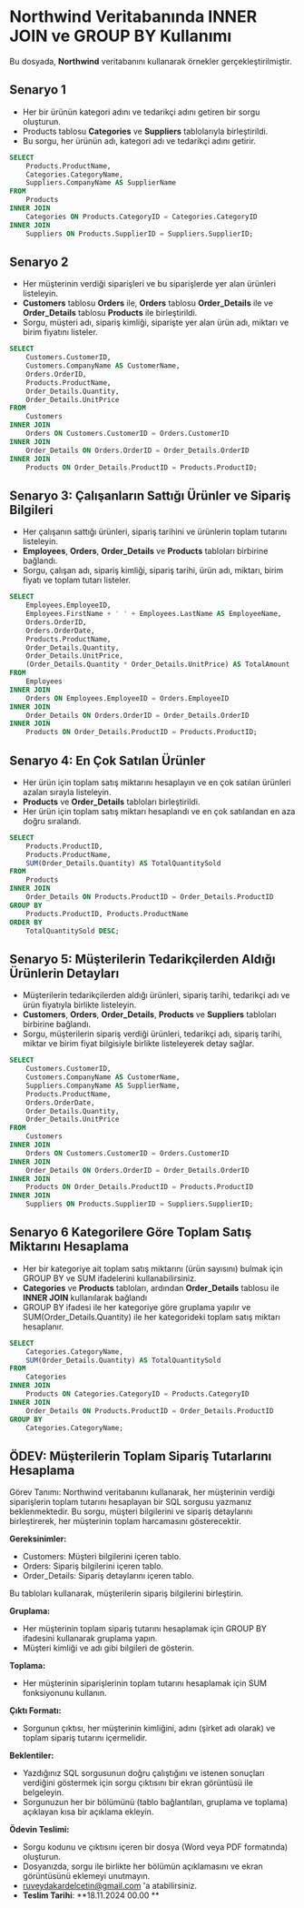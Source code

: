 # Northwind Veritabanında INNER JOIN ve GROUP BY Kullanımı

Bu dosyada, **Northwind** veritabanını kullanarak örnekler gerçekleştirilmiştir.


## Senaryo 1 

* Her bir ürünün kategori adını ve tedarikçi adını getiren bir sorgu oluşturun.
* Products tablosu **Categories** ve **Suppliers** tablolarıyla birleştirildi.
* Bu sorgu, her ürünün adı, kategori adı ve tedarikçi adını getirir.

```sql
SELECT 
    Products.ProductName,
    Categories.CategoryName,
    Suppliers.CompanyName AS SupplierName
FROM 
    Products
INNER JOIN 
    Categories ON Products.CategoryID = Categories.CategoryID
INNER JOIN 
    Suppliers ON Products.SupplierID = Suppliers.SupplierID;


```

## Senaryo 2

* Her müşterinin verdiği siparişleri ve bu siparişlerde yer alan ürünleri listeleyin.
* **Customers** tablosu **Orders** ile, **Orders** tablosu **Order_Details** ile ve **Order_Details** tablosu **Products** ile birleştirildi.
* Sorgu, müşteri adı, sipariş kimliği, siparişte yer alan ürün adı, miktarı ve birim fiyatını listeler.

```sql
SELECT 
    Customers.CustomerID,
    Customers.CompanyName AS CustomerName,
    Orders.OrderID,
    Products.ProductName,
    Order_Details.Quantity,
    Order_Details.UnitPrice
FROM 
    Customers
INNER JOIN 
    Orders ON Customers.CustomerID = Orders.CustomerID
INNER JOIN 
    Order_Details ON Orders.OrderID = Order_Details.OrderID
INNER JOIN 
    Products ON Order_Details.ProductID = Products.ProductID;

```

## Senaryo 3: Çalışanların Sattığı Ürünler ve Sipariş Bilgileri

* Her çalışanın sattığı ürünleri, sipariş tarihini ve ürünlerin toplam tutarını listeleyin.
* **Employees**, **Orders**, **Order_Details** ve **Products** tabloları birbirine bağlandı.
* Sorgu, çalışan adı, sipariş kimliği, sipariş tarihi, ürün adı, miktarı, birim fiyatı ve toplam tutarı listeler.



```sql
SELECT 
    Employees.EmployeeID,
    Employees.FirstName + ' ' + Employees.LastName AS EmployeeName,
    Orders.OrderID,
    Orders.OrderDate,
    Products.ProductName,
    Order_Details.Quantity,
    Order_Details.UnitPrice,
    (Order_Details.Quantity * Order_Details.UnitPrice) AS TotalAmount
FROM 
    Employees
INNER JOIN 
    Orders ON Employees.EmployeeID = Orders.EmployeeID
INNER JOIN 
    Order_Details ON Orders.OrderID = Order_Details.OrderID
INNER JOIN 
    Products ON Order_Details.ProductID = Products.ProductID;

```

## Senaryo 4: En Çok Satılan Ürünler

* Her ürün için toplam satış miktarını hesaplayın ve en çok satılan ürünleri azalan sırayla listeleyin.
* **Products** ve **Order_Details** tabloları birleştirildi.
* Her ürün için toplam satış miktarı hesaplandı ve en çok satılandan en aza doğru sıralandı.


```sql
SELECT 
    Products.ProductID,
    Products.ProductName,
    SUM(Order_Details.Quantity) AS TotalQuantitySold
FROM 
    Products
INNER JOIN 
    Order_Details ON Products.ProductID = Order_Details.ProductID
GROUP BY 
    Products.ProductID, Products.ProductName
ORDER BY 
    TotalQuantitySold DESC;
```

## Senaryo 5: Müşterilerin Tedarikçilerden Aldığı Ürünlerin Detayları

* Müşterilerin tedarikçilerden aldığı ürünleri, sipariş tarihi, tedarikçi adı ve ürün fiyatıyla birlikte listeleyin.
* **Customers**, **Orders**, **Order_Details**, **Products** ve **Suppliers** tabloları birbirine bağlandı.
* Sorgu, müşterilerin sipariş verdiği ürünleri, tedarikçi adı, sipariş tarihi, miktar ve birim fiyat bilgisiyle birlikte listeleyerek detay sağlar.


```sql
SELECT 
    Customers.CustomerID,
    Customers.CompanyName AS CustomerName,
    Suppliers.CompanyName AS SupplierName,
    Products.ProductName,
    Orders.OrderDate,
    Order_Details.Quantity,
    Order_Details.UnitPrice
FROM 
    Customers
INNER JOIN 
    Orders ON Customers.CustomerID = Orders.CustomerID
INNER JOIN 
    Order_Details ON Orders.OrderID = Order_Details.OrderID
INNER JOIN 
    Products ON Order_Details.ProductID = Products.ProductID
INNER JOIN 
    Suppliers ON Products.SupplierID = Suppliers.SupplierID;
```

## Senaryo 6 Kategorilere Göre Toplam Satış Miktarını Hesaplama

* Her bir kategoriye ait toplam satış miktarını (ürün sayısını) bulmak için GROUP BY ve SUM ifadelerini kullanabilirsiniz.
* **Categories** ve **Products** tabloları, ardından **Order_Details** tablosu ile **INNER JOIN** kullanılarak bağlandı
* GROUP BY ifadesi ile her kategoriye göre gruplama yapılır ve SUM(Order_Details.Quantity) ile her kategorideki toplam satış miktarı hesaplanır.




```sql
SELECT 
    Categories.CategoryName,
    SUM(Order_Details.Quantity) AS TotalQuantitySold
FROM 
    Categories
INNER JOIN 
    Products ON Categories.CategoryID = Products.CategoryID
INNER JOIN 
    Order_Details ON Products.ProductID = Order_Details.ProductID
GROUP BY 
    Categories.CategoryName;

```


## ÖDEV: Müşterilerin Toplam Sipariş Tutarlarını Hesaplama

Görev Tanımı: Northwind veritabanını kullanarak, her müşterinin verdiği siparişlerin toplam tutarını hesaplayan bir SQL sorgusu yazmanız beklenmektedir. Bu sorgu, müşteri bilgilerini ve sipariş detaylarını birleştirerek, her müşterinin toplam harcamasını gösterecektir.

**Gereksinimler:**

* Customers: Müşteri bilgilerini içeren tablo.
* Orders: Sipariş bilgilerini içeren tablo.
* Order_Details: Sipariş detaylarını içeren tablo.

Bu tabloları kullanarak, müşterilerin sipariş bilgilerini birleştirin.

**Gruplama:**

* Her müşterinin toplam sipariş tutarını hesaplamak için GROUP BY ifadesini kullanarak gruplama yapın.
* Müşteri kimliği ve adı gibi bilgileri de gösterin.

**Toplama:**

* Her müşterinin siparişlerinin toplam tutarını hesaplamak için SUM fonksiyonunu kullanın.

**Çıktı Formatı:**

* Sorgunun çıktısı, her müşterinin kimliğini, adını (şirket adı olarak) ve toplam sipariş tutarını içermelidir.

**Beklentiler:**

* Yazdığınız SQL sorgusunun doğru çalıştığını ve istenen sonuçları verdiğini göstermek için sorgu çıktısını bir ekran görüntüsü ile belgeleyin.
* Sorgunuzun her bir bölümünü (tablo bağlantıları, gruplama ve toplama) açıklayan kısa bir açıklama ekleyin.

**Ödevin Teslimi:** 

* Sorgu kodunu ve çıktısını içeren bir dosya (Word veya PDF formatında) oluşturun.
* Dosyanızda, sorgu ile birlikte her bölümün açıklamasını ve ekran görüntüsünü eklemeyi unutmayın.
* ruveydakardelcetin@gmail.com 'a atabilirsiniz.
* **Teslim Tarihi**: **18.11.2024 00.00 **
